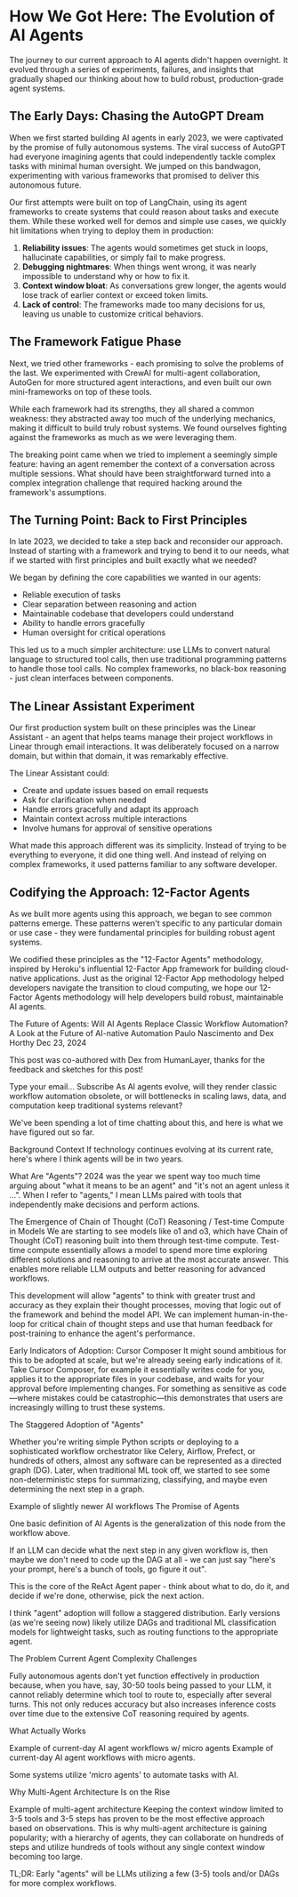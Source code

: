 # How We Got Here: The Evolution of AI Agents

The journey to our current approach to AI agents didn't happen overnight. It evolved through a series of experiments, failures, and insights that gradually shaped our thinking about how to build robust, production-grade agent systems.

## The Early Days: Chasing the AutoGPT Dream

When we first started building AI agents in early 2023, we were captivated by the promise of fully autonomous systems. The viral success of AutoGPT had everyone imagining agents that could independently tackle complex tasks with minimal human oversight. We jumped on this bandwagon, experimenting with various frameworks that promised to deliver this autonomous future.

Our first attempts were built on top of LangChain, using its agent frameworks to create systems that could reason about tasks and execute them. While these worked well for demos and simple use cases, we quickly hit limitations when trying to deploy them in production:

1. **Reliability issues**: The agents would sometimes get stuck in loops, hallucinate capabilities, or simply fail to make progress.
2. **Debugging nightmares**: When things went wrong, it was nearly impossible to understand why or how to fix it.
3. **Context window bloat**: As conversations grew longer, the agents would lose track of earlier context or exceed token limits.
4. **Lack of control**: The frameworks made too many decisions for us, leaving us unable to customize critical behaviors.

## The Framework Fatigue Phase

Next, we tried other frameworks - each promising to solve the problems of the last. We experimented with CrewAI for multi-agent collaboration, AutoGen for more structured agent interactions, and even built our own mini-frameworks on top of these tools.

While each framework had its strengths, they all shared a common weakness: they abstracted away too much of the underlying mechanics, making it difficult to build truly robust systems. We found ourselves fighting against the frameworks as much as we were leveraging them.

The breaking point came when we tried to implement a seemingly simple feature: having an agent remember the context of a conversation across multiple sessions. What should have been straightforward turned into a complex integration challenge that required hacking around the framework's assumptions.

## The Turning Point: Back to First Principles

In late 2023, we decided to take a step back and reconsider our approach. Instead of starting with a framework and trying to bend it to our needs, what if we started with first principles and built exactly what we needed?

We began by defining the core capabilities we wanted in our agents:
- Reliable execution of tasks
- Clear separation between reasoning and action
- Maintainable codebase that developers could understand
- Ability to handle errors gracefully
- Human oversight for critical operations

This led us to a much simpler architecture: use LLMs to convert natural language to structured tool calls, then use traditional programming patterns to handle those tool calls. No complex frameworks, no black-box reasoning - just clean interfaces between components.

## The Linear Assistant Experiment

Our first production system built on these principles was the Linear Assistant - an agent that helps teams manage their project workflows in Linear through email interactions. It was deliberately focused on a narrow domain, but within that domain, it was remarkably effective.

The Linear Assistant could:
- Create and update issues based on email requests
- Ask for clarification when needed
- Handle errors gracefully and adapt its approach
- Maintain context across multiple interactions
- Involve humans for approval of sensitive operations

What made this approach different was its simplicity. Instead of trying to be everything to everyone, it did one thing well. And instead of relying on complex frameworks, it used patterns familiar to any software developer.

## Codifying the Approach: 12-Factor Agents

As we built more agents using this approach, we began to see common patterns emerge. These patterns weren't specific to any particular domain or use case - they were fundamental principles for building robust agent systems.

We codified these principles as the "12-Factor Agents" methodology, inspired by Heroku's influential 12-Factor App framework for building cloud-native applications. Just as the original 12-Factor App methodology helped developers navigate the transition to cloud computing, we hope our 12-Factor Agents methodology will help developers build robust, maintainable AI agents.

The Future of Agents: Will AI Agents Replace Classic Workflow Automation?
A Look at the Future of AI-native Automation
Paulo Nascimento and Dex Horthy
Dec 23, 2024

This post was co-authored with Dex from HumanLayer, thanks for the feedback and sketches for this post!

Type your email...
Subscribe
As AI agents evolve, will they render classic workflow automation obsolete, or will bottlenecks in scaling laws, data, and computation keep traditional systems relevant?

We've been spending a lot of time chatting about this, and here is what we have figured out so far.

Background Context
If technology continues evolving at its current rate, here's where I think agents will be in two years.

What Are "Agents"?
2024 was the year we spent way too much time arguing about "what it means to be an agent" and "it's not an agent unless it …". When I refer to "agents," I mean LLMs paired with tools that independently make decisions and perform actions.

The Emergence of Chain of Thought (CoT) Reasoning / Test-time Compute in Models
We are starting to see models like o1 and o3, which have Chain of Thought (CoT) reasoning built into them through test-time compute. Test-time compute essentially allows a model to spend more time exploring different solutions and reasoning to arrive at the most accurate answer. This enables more reliable LLM outputs and better reasoning for advanced workflows.

This development will allow "agents" to think with greater trust and accuracy as they explain their thought processes, moving that logic out of the framework and behind the model API. We can implement human-in-the-loop for critical chain of thought steps and use that human feedback for post-training to enhance the agent's performance.

Early Indicators of Adoption: Cursor Composer
It might sound ambitious for this to be adopted at scale, but we're already seeing early indications of it. Take Cursor Composer, for example it essentially writes code for you, applies it to the appropriate files in your codebase, and waits for your approval before implementing changes. For something as sensitive as code—where mistakes could be catastrophic—this demonstrates that users are increasingly willing to trust these systems.

The Staggered Adoption of "Agents"

Whether you're writing simple Python scripts or deploying to a sophisticated workflow orchestrator like Celery, Airflow, Prefect, or hundreds of others, almost any software can be represented as a directed graph (DG). Later, when traditional ML took off, we started to see some non-deterministic steps for summarizing, classifying, and maybe even determining the next step in a graph.


Example of slightly newer AI workflows
The Promise of Agents

One basic definition of AI Agents is the generalization of this node from the workflow above.

If an LLM can decide what the next step in any given workflow is, then maybe we don't need to code up the DAG at all - we can just say "here's your prompt, here's a bunch of tools, go figure it out".


This is the core of the ReAct Agent paper - think about what to do, do it, and decide if we're done, otherwise, pick the next action.

I think "agent" adoption will follow a staggered distribution. Early versions (as we're seeing now) likely utilize DAGs and traditional ML classification models for lightweight tasks, such as routing functions to the appropriate agent.

The Problem
Current Agent Complexity Challenges

Fully autonomous agents don't yet function effectively in production because, when you have, say, 30-50 tools being passed to your LLM, it cannot reliably determine which tool to route to, especially after several turns. This not only reduces accuracy but also increases inference costs over time due to the extensive CoT reasoning required by agents.

What Actually Works

Example of current-day AI agent workflows w/ micro agents
Example of current-day AI agent workflows with micro agents.

Some systems utilize 'micro agents' to automate tasks with AI.

Why Multi-Agent Architecture Is on the Rise

Example of multi-agent architecture
Keeping the context window limited to 3-5 tools and 3-5 steps has proven to be the most effective approach based on observations. This is why multi-agent architecture is gaining popularity; with a hierarchy of agents, they can collaborate on hundreds of steps and utilize hundreds of tools without any single context window becoming too large.

TL;DR: Early "agents" will be LLMs utilizing a few (3-5) tools and/or DAGs for more complex workflows.
